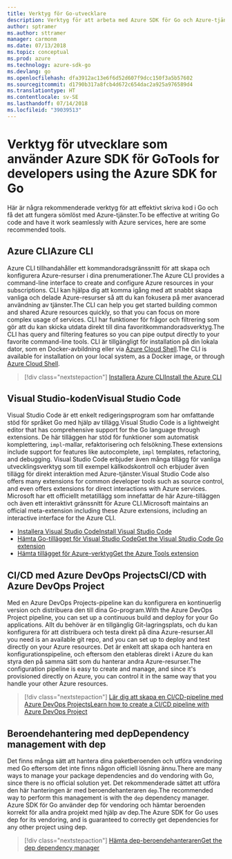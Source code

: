 ```yaml
---
title: Verktyg för Go-utvecklare
description: Verktyg för att arbeta med Azure SDK för Go och Azure-tjänster
author: sptramer
ms.author: sttramer
manager: carmonm
ms.date: 07/13/2018
ms.topic: conceptual
ms.prod: azure
ms.technology: azure-sdk-go
ms.devlang: go
ms.openlocfilehash: dfa3912ac13e6f6d52d607f9dcc150f3a5b57602
ms.sourcegitcommit: d1790b317a8fcb4d672c654dac2a925a976589d4
ms.translationtype: HT
ms.contentlocale: sv-SE
ms.lasthandoff: 07/14/2018
ms.locfileid: "39039513"
---
```

# <a name="tools-for-developers-using-the-azure-sdk-for-go"></a><span data-ttu-id="fd27b-103">Verktyg för utvecklare som använder Azure SDK för Go</span><span class="sxs-lookup"><span data-stu-id="fd27b-103">Tools for developers using the Azure SDK for Go</span></span>

<span data-ttu-id="fd27b-104">Här är några rekommenderade verktyg för att effektivt skriva kod i Go och få det att fungera sömlöst med Azure-tjänster.</span><span class="sxs-lookup"><span data-stu-id="fd27b-104">To be effective at writing Go code and have it work seamlessly with Azure services, here are some recommended tools.</span></span>

## <a name="azure-cli"></a><span data-ttu-id="fd27b-105">Azure CLI</span><span class="sxs-lookup"><span data-stu-id="fd27b-105">Azure CLI</span></span>

<span data-ttu-id="fd27b-106">Azure CLI tillhandahåller ett kommandoradsgränssnitt för att skapa och konfigurera Azure-resurser i dina prenumerationer.</span><span class="sxs-lookup"><span data-stu-id="fd27b-106">The Azure CLI provides a command-line interface to create and configure Azure resources in your subscriptions.</span></span> <span data-ttu-id="fd27b-107">CLI kan hjälpa dig att komma igång med att snabbt skapa vanliga och delade Azure-resurser så att du kan fokusera på mer avancerad användning av tjänster.</span><span class="sxs-lookup"><span data-stu-id="fd27b-107">The CLI can help you get started building common and shared Azure resources quickly, so that you can focus on more complex usage of services.</span></span> <span data-ttu-id="fd27b-108">CLI har funktioner för frågor och filtrering som gör att du kan skicka utdata direkt till dina favoritkommandoradsverktyg.</span><span class="sxs-lookup"><span data-stu-id="fd27b-108">The CLI has query and filtering features so you can pipe output directly to your favorite command-line tools.</span></span> <span data-ttu-id="fd27b-109">CLI är tillgängligt för installation på din lokala dator, som en Docker-avbildning eller via [Azure Cloud Shell](https://docs.microsoft.com/azure/cloud-shell/overview).</span><span class="sxs-lookup"><span data-stu-id="fd27b-109">The CLI is available for installation on your local system, as a Docker image, or through [Azure Cloud Shell](https://docs.microsoft.com/azure/cloud-shell/overview).</span></span>

> [!div class="nextstepaction"]
> [<span data-ttu-id="fd27b-110">Installera Azure CLI</span><span class="sxs-lookup"><span data-stu-id="fd27b-110">Install the Azure CLI</span></span>](/cli/azure/install-azure-cli)

## <a name="visual-studio-code"></a><span data-ttu-id="fd27b-111">Visual Studio-koden</span><span class="sxs-lookup"><span data-stu-id="fd27b-111">Visual Studio Code</span></span>

<span data-ttu-id="fd27b-112">Visual Studio Code är ett enkelt redigeringsprogram som har omfattande stöd för språket Go med hjälp av tillägg.</span><span class="sxs-lookup"><span data-stu-id="fd27b-112">Visual Studio Code is a lightweight editor that has comprehensive support for the Go language through extensions.</span></span> <span data-ttu-id="fd27b-113">De här tilläggen har stöd för funktioner som automatisk komplettering, `impl`-mallar, refaktorisering och felsökning.</span><span class="sxs-lookup"><span data-stu-id="fd27b-113">These extensions include support for features like autocomplete, `impl` templates, refactoring, and debugging.</span></span> <span data-ttu-id="fd27b-114">Visual Studio Code erbjuder även många tillägg för vanliga utvecklingsverktyg som till exempel källkodskontroll och erbjuder även tillägg för direkt interaktion med Azure-tjänster.</span><span class="sxs-lookup"><span data-stu-id="fd27b-114">Visual Studio Code also offers many extensions for common developer tools such as source control, and even offers extensions for direct interactions with Azure services.</span></span> <span data-ttu-id="fd27b-115">Microsoft har ett officiellt metatillägg som innefattar de här Azure-tilläggen och även ett interaktivt gränssnitt för Azure CLI.</span><span class="sxs-lookup"><span data-stu-id="fd27b-115">Microsoft maintains an official meta-extension including these Azure extensions, including an interactive interface for the Azure CLI.</span></span>

* [<span data-ttu-id="fd27b-116">Installera Visual Studio Code</span><span class="sxs-lookup"><span data-stu-id="fd27b-116">Install Visual Studio Code</span></span>](https://code.visualstudio.com/Download)
* [<span data-ttu-id="fd27b-117">Hämta Go-tillägget för Visual Studio Code</span><span class="sxs-lookup"><span data-stu-id="fd27b-117">Get the Visual Studio Code Go extension</span></span>](https://code.visualstudio.com/docs/languages/go)
* [<span data-ttu-id="fd27b-118">Hämta tillägget för Azure-verktyg</span><span class="sxs-lookup"><span data-stu-id="fd27b-118">Get the Azure Tools extension</span></span>](https://marketplace.visualstudio.com/items?itemName=ms-vscode.vscode-azureextensionpack)

## <a name="cicd-with-azure-devops-project"></a><span data-ttu-id="fd27b-119">CI/CD med Azure DevOps Projects</span><span class="sxs-lookup"><span data-stu-id="fd27b-119">CI/CD with Azure DevOps Project</span></span>

<span data-ttu-id="fd27b-120">Med en Azure DevOps Projects-pipeline kan du konfigurera en kontinuerlig version och distribuera den till dina Go-program.</span><span class="sxs-lookup"><span data-stu-id="fd27b-120">With the Azure DevOps Project pipeline, you can set up a continuous build and deploy for your Go applications.</span></span> <span data-ttu-id="fd27b-121">Allt du behöver är en tillgänglig Git-lagringsplats, och du kan konfigurera för att distribuera och testa direkt på dina Azure-resurser.</span><span class="sxs-lookup"><span data-stu-id="fd27b-121">All you need is an available git repo, and you can set up to deploy and test directly on your Azure resources.</span></span> <span data-ttu-id="fd27b-122">Det är enkelt att skapa och hantera en konfigurationspipeline, och eftersom den etableras direkt i Azure du kan styra den på samma sätt som du hanterar andra Azure-resurser.</span><span class="sxs-lookup"><span data-stu-id="fd27b-122">The configuration pipeline is easy to create and manage, and since it's provisioned directly on Azure, you can control it in the same way that you handle your other Azure resources.</span></span>

> [!div class="nextstepaction"]
> [<span data-ttu-id="fd27b-123">Lär dig att skapa en CI/CD-pipeline med Azure DevOps Projects</span><span class="sxs-lookup"><span data-stu-id="fd27b-123">Learn how to create a CI/CD pipeline with Azure DevOps Project</span></span>](/devops-project/azure-devops-project-go)

## <a name="dependency-management-with-dep"></a><span data-ttu-id="fd27b-124">Beroendehantering med dep</span><span class="sxs-lookup"><span data-stu-id="fd27b-124">Dependency management with dep</span></span>

<span data-ttu-id="fd27b-125">Det finns många sätt att hantera dina paketberoenden och utföra vendoring med Go eftersom det inte finns någon officiell lösning ännu.</span><span class="sxs-lookup"><span data-stu-id="fd27b-125">There are many ways to manage your package dependencies and do vendoring with Go, since there is no official solution yet.</span></span> <span data-ttu-id="fd27b-126">Det rekommenderade sättet att utföra den här hanteringen är med beroendehanteraren `dep`.</span><span class="sxs-lookup"><span data-stu-id="fd27b-126">The recommended way to perform this management is with the `dep` dependency manager.</span></span> <span data-ttu-id="fd27b-127">Azure SDK för Go använder dep för vendoring och hämtar beroenden korrekt för alla andra projekt med hjälp av dep.</span><span class="sxs-lookup"><span data-stu-id="fd27b-127">The Azure SDK for Go uses dep for its vendoring, and is guaranteed to correctly get dependencies for any other project using dep.</span></span>

> [!div class="nextstepaction"]
> [<span data-ttu-id="fd27b-128">Hämta dep-beroendehanteraren</span><span class="sxs-lookup"><span data-stu-id="fd27b-128">Get the dep dependency manager</span></span>](https://github.com/golang/dep)
